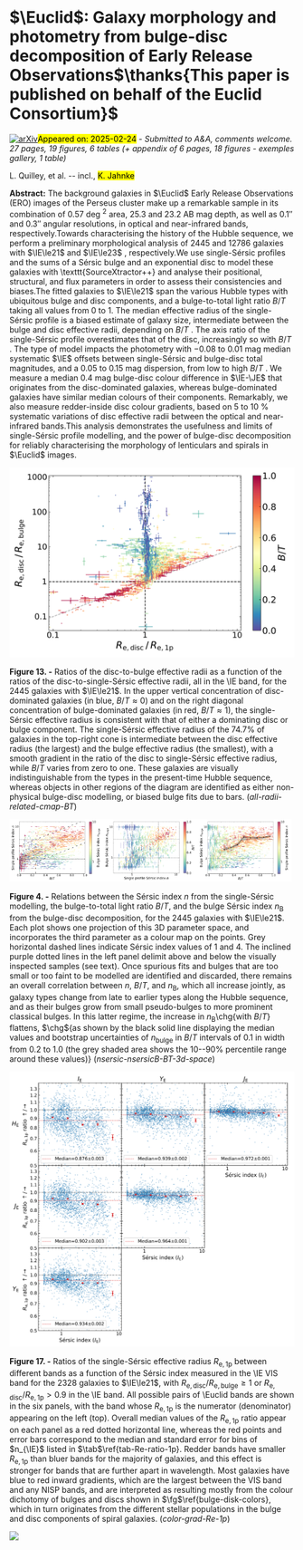 <div class="macros" style="visibility:hidden;">
$\newcommand{\ensuremath}{}$
$\newcommand{\xspace}{}$
$\newcommand{\object}[1]{\texttt{#1}}$
$\newcommand{\farcs}{{.}''}$
$\newcommand{\farcm}{{.}'}$
$\newcommand{\arcsec}{''}$
$\newcommand{\arcmin}{'}$
$\newcommand{\ion}[2]{#1#2}$
$\newcommand{\textsc}[1]{\textrm{#1}}$
$\newcommand{\hl}[1]{\textrm{#1}}$
$\newcommand{\footnote}[1]{}$
$\newcommand{\orcid}[1]{\orcidlink{#1}}$
$\newcommand{\rms}{RMS~}$
$\newcommand{\resp}{resp{.}}$
$\newcommand{\ie}{i{.}e{.}~}$
$\newcommand{\eg}{e{.}g{.}~}$
$\newcommand{\eq}{Eq{.}~}$
$\newcommand{\eqs}{Eqs{.}~}$
$\newcommand{\tab}{Table~}$
$\newcommand{\fg}{Fig{.}~}$
$\newcommand{\fgs}{Figs{.}~}$
$\newcommand{\sct}{Sect{.}~}$
$\newcommand{\scts}{Sects{.}~}$
$\newcommand{\col}{Col{.}}$
$\newcommand{\cols}{Cols{.}}$
$\newcommand{\magn}{^\mathrm{mag}}$
$\newcommand{\pg}{p{.}~}$
$\newcommand{\ppg}{pp{.}~}$
$\newcommand{\hmpc}{~h^{-1}~Mpc}$
$\newcommand{\hkpc}{~h^{-1}~kpc}$
$\newcommand{\hmpcs}{~h^{-2}~Mpc^2}$
$\newcommand{\hmpcc}{~h^{-3}~Mpc^3}$
$\newcommand{\phiunit}{~h^3~Mpc^{-3}~mag^{-1}}$
$\newcommand{\etal}{{\it et\thinspace al.} }$
$\newcommand{\lo}[2]{\noindent{\color{royalblue} \bf[ \triangle \st{#1} #2]}}$
$\newcommand{\val}[2]{\noindent{\bf[\color{darkred} \spadesuit \st{#1} #2]}}$
$\newcommand{\va}[2]{\noindent{\bf[\color{magenta} \spadesuit \st{#1} #2]}}$
$\newcommand{\vl}[2]{\noindent{\bf[\color{violet} \spadesuit \st{#1} #2]}}$
$\newcommand{\redcom}[2]{\noindent{\bf[\color{darkred} \st{#1} #2]}}$
$\newcommand{\id}[2]{\noindent{\bf[\color{brown} \st{#1} IVANA: #2]}}$
$\newcommand{\chg}[2]{\noindent{#2}}$
$\newcommand{\chgs}[2]$
$\newcommand{\chgc}[2]$</div>



<div id="title">

# $\Euclid$: Galaxy morphology and photometry from bulge-disc decomposition of Early Release Observations$\thanks{This paper is published on behalf of the Euclid Consortium}$

</div>
<div id="comments">

[![arXiv](https://img.shields.io/badge/arXiv-2502.15581-b31b1b.svg)](https://arxiv.org/abs/2502.15581)<mark>Appeared on: 2025-02-24</mark> -  _Submitted to A&A, comments welcome. 27 pages, 19 figures, 6 tables (+ appendix of 6 pages, 18 figures - exemples gallery, 1 table)_

</div>
<div id="authors">

L. Quilley, et al. -- incl., <mark>K. Jahnke</mark>

</div>
<div id="abstract">

**Abstract:** The background galaxies in $\Euclid$ Early Release Observations (ERO) images of the Perseus cluster make up a remarkable sample in its combination of $0.57$ deg $^2$ area, 25.3 and 23.2 AB mag depth, as well as $\ang{;;0.1}$ and $\ang{;;0.3}$ angular resolutions, in optical and near-infrared bands, respectively.Towards characterising the history of the Hubble sequence, we perform a preliminary morphological analysis of $2445$ and $12 786$ galaxies with $\IE\le21$ and $\IE\le23$ , respectively.We use single-Sérsic profiles and the sums of a Sérsic bulge and an exponential disc to model these galaxies with \texttt{SourceXtractor++} and analyse their positional, structural, and flux parameters in order to assess their consistencies and biases.The fitted galaxies to $\IE\le21$ span the various Hubble types with ubiquitous bulge and disc components, and a bulge-to-total light ratio $B/T$ taking all values from 0 to 1. The median effective radius of the single-Sérsic profile is a biased estimate of galaxy size, intermediate between the bulge and disc effective radii, depending on $B/T$ . The axis ratio of the single-Sérsic profile overestimates that of the disc, increasingly so with $B/T$ . The type of model impacts the photometry with $-0.08$ to 0.01 mag median systematic $\IE$ offsets between single-Sérsic and bulge-disc total magnitudes, and a 0.05 to 0.15 mag dispersion, from low to high $B/T$ . We measure a median $0.4$ mag bulge-disc colour difference in $\IE-\JE$ that originates from the disc-dominated galaxies, whereas bulge-dominated galaxies have similar median colours of their components. Remarkably, we also measure redder-inside disc colour gradients, based on 5 to 10 \% systematic variations of disc effective radii between the optical and near-infrared bands.This analysis demonstrates the usefulness and limits of single-Sérsic profile modelling, and the power of bulge-disc decomposition for reliably characterising the morphology of lenticulars and spirals in $\Euclid$ images.

</div>

<div id="div_fig1">

<img src="tmp_2502.15581/./Figures/Re_disk_bulge_1p_cmap_BT_with_errors.png" alt="Fig13" width="100%"/>

**Figure 13. -** Ratios of the disc-to-bulge effective radii as a function of the ratios of the disc-to-single-Sérsic effective radii, all in the \IE band, for the $2445$ galaxies with $\IE\le21$. In the upper vertical concentration of disc-dominated galaxies (in blue, $B/T\approx0$) and on the right diagonal concentration of bulge-dominated galaxies (in red, $B/T\approx1$), the single-Sérsic effective radius is consistent with that of either a dominating disc or bulge component. The single-Sérsic effective radius of the $74.7\%$ of galaxies in the top-right cone is intermediate between the disc effective radius (the largest) and the bulge effective radius (the smallest), with a smooth gradient in the ratio of the disc to single-Sérsic effective radius, while $B/T$ varies from zero to one. These galaxies are visually indistinguishable from the types in the present-time Hubble sequence, whereas objects in other regions of the diagram are identified as either non-physical bulge-disc modelling, or biased bulge fits due to bars. (*all-radii-related-cmap-BT*)

</div>
<div id="div_fig2">

<img src="tmp_2502.15581/./Figures/nsersic_1p_vs_BT_cmap_nsersic_B.png" alt="Fig4.1" width="33%"/><img src="tmp_2502.15581/./Figures/nsersic_B_vs_nsersic_1p_cmap_BT.png" alt="Fig4.2" width="33%"/><img src="tmp_2502.15581/./Figures/nsersic_B_vs_BT_cmap_nsersic_1p.png" alt="Fig4.3" width="33%"/>

**Figure 4. -** Relations between the Sérsic index $n$ from the single-Sérsic modelling, the bulge-to-total light ratio $B/T$, and the bulge Sérsic index $n_\mathrm{B}$ from the bulge-disc decomposition, for the $2445$ galaxies with $\IE\le21$. Each plot shows one projection of this 3D parameter space, and incorporates the third parameter as a colour map on the points. Grey horizontal dashed lines indicate Sérsic index values of 1 and 4. The inclined purple dotted lines in the left panel delimit above and below the visually inspected samples (see text). Once spurious fits and bulges that are too small or too faint to be modelled are identified and discarded, there remains an overall correlation between $n$, $B/T$, and $n_\mathrm{B}$, which all increase jointly, as galaxy types change from late to earlier types along the Hubble sequence, and as their bulges grow from small pseudo-bulges to more prominent classical bulges. In this latter regime, the increase in $n_\mathrm{B}$\chg{with $B/T$} flattens, $\chg${as shown by the black solid line displaying the median values and bootstrap uncertainties of $n_\mathrm{bulge}$ in $B/T$ intervals of $0.1$ in width from $0.2$ to $1.0$ (the grey shaded area shows the 10--90\% percentile range around these values)} (*nsersic-nsersicB-BT-3d-space*)

</div>
<div id="div_fig3">

<img src="tmp_2502.15581/./Figures/Re_1p_ratio_corner_plot_cropped.png" alt="Fig17" width="100%"/>

**Figure 17. -** Ratios of the single-Sérsic effective radius $R_\mathrm{e,1p}$ between different bands as a function of the Sérsic index measured in the \IE VIS band for the $2328$ galaxies to $\IE\le21$, with $R_\mathrm{e,disc} /R_\mathrm{e,bulge} \ge 1$ or $R_\mathrm{e,disc}/R_\mathrm{e,1p} > 0.9$ in the \IE band. All possible pairs of \Euclid bands are shown in the six panels, with the band whose $R_\mathrm{e,1p}$ is the numerator (denominator) appearing on the left (top). Overall median values of the $R_\mathrm{e,1p}$ ratio appear on each panel as a red dotted horizontal line, whereas the red points and error bars correspond to the median and standard error for bins of $n_{\IE}$ listed in $\tab$\ref{tab-Re-ratio-1p}. Redder bands have smaller $R_\mathrm{e,1p}$ than bluer bands for the majority of galaxies, and this effect is stronger for bands that are further apart in wavelength. Most galaxies have blue to red inward gradients, which are the largest between the VIS band and any NISP bands, and are interpreted as resulting mostly from the colour dichotomy of bulges and discs shown in $\fg$\ref{bulge-disk-colors}, which in turn originates from the different stellar populations in the bulge and disc components of spiral galaxies. (*color-grad-Re-1p*)

</div><div id="qrcode"><img src=https://api.qrserver.com/v1/create-qr-code/?size=100x100&data="https://arxiv.org/abs/2502.15581"></div>